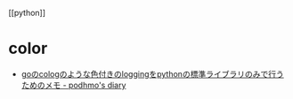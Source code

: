 [[python]]

# color
- [goのcologのような色付きのloggingをpythonの標準ライブラリのみで行うためのメモ - podhmo's diary](https://pod.hatenablog.com/entry/2020/03/01/221715)
